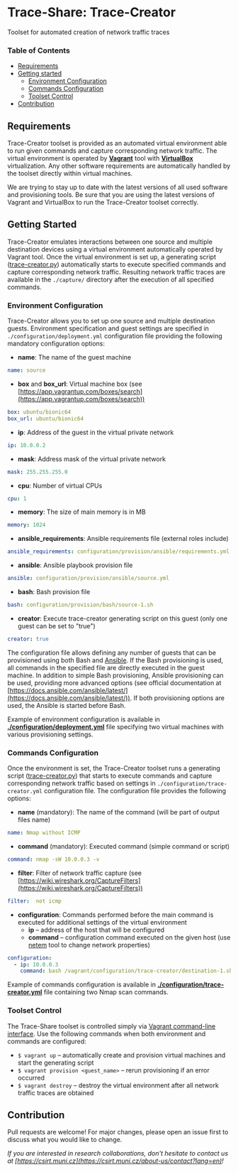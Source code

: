 # Trace-Share: Trace-Creator

Toolset for automated creation of network traffic traces

### Table of Contents

* [Requirements](#requirements)
* [Getting started](#getting-started)
   + [Environment Configuration](#environment-configuration)
   + [Commands Configuration](#commands-configuration)
   + [Toolset Control](#toolset-control)
* [Contribution](#contribution)


## Requirements

Trace-Creator toolset is provided as an automated virtual environment able to run given commands and capture corresponding network traffic. The virtual environment is operated by [**Vagrant**](https://www.vagrantup.com/) tool with [**VirtualBox**](https://www.virtualbox.org/) virtualization. Any other software requirements are automatically handled by the toolset directly within virtual machines.

We are trying to stay up to date with the latest versions of all used software and provisioning tools. Be sure that you are using the latest versions of Vagrant and VirtualBox to run the Trace-Creator toolset correctly.


## Getting Started

Trace-Creator emulates interactions between one source and multiple destination devices using a virtual environment automatically operated by Vagrant tool. Once the virtual environment is set up, a generating script ([trace-creator.py](./trace-creator.py)) automatically starts to execute specified commands and capture corresponding network traffic. Resulting network traffic traces are available in the `./capture/` directory after the execution of all specified commands.

### Environment Configuration

Trace-Creator allows you to set up one source and multiple destination guests. Environment specification and guest settings are specified in `./configuration/deployment.yml` configuration file providing the following mandatory configuration options:

* **name**: The name of the guest machine
```yaml
name: source
```
* **box** and **box_url**: Virtual machine box (see [https://app.vagrantup.com/boxes/search](https://app.vagrantup.com/boxes/search))
```yaml
box: ubuntu/bionic64
box_url: ubuntu/bionic64
```
* **ip**: Address of the guest in the virtual private network
```yaml
ip: 10.0.0.2
```
* **mask**: Address mask of the virtual private network
```yaml
mask: 255.255.255.0
```
* **cpu**: Number of virtual CPUs
```yaml
cpu: 1
```
* **memory**: The size of main memory is in MB
```yaml
memory: 1024
```
* **ansible_requirements**: Ansible requirements file (external roles include)
```yaml
ansible_requirements: configuration/provision/ansible/requirements.yml
```
* **ansible**: Ansible playbook provision file
```yaml
ansible: configuration/provision/ansible/source.yml
```
* **bash**: Bash provision file
```yaml
bash: configuration/provision/bash/source-1.sh
```
* **creator**: Execute trace-creator generating script on this guest (only one guest can be set to "true")
```yaml
creator: true
```

The configuration file allows defining any number of guests that can be provisioned using both Bash and [Ansible](https://www.ansible.com/). If the Bash provisioning is used, all commands in the specified file are directly executed in the guest machine. In addition to simple Bash provisioning, Ansible provisioning can be used, providing more advanced options (see official documentation at [https://docs.ansible.com/ansible/latest/](https://docs.ansible.com/ansible/latest/)). If both provisioning options are used, the Ansible is started before Bash.

Example of environment configuration is available in [**./configuration/deployment.yml**](./configuration/deployment.yml) file specifying two virtual machines with various provisioning settings.

### Commands Configuration

Once the environment is set, the Trace-Creator toolset runs a generating script ([trace-creator.py](./trace-creator.py)) that starts to execute commands and capture corresponding network traffic based on settings in `./configuration/trace-creator.yml` configuration file.  The configuration file provides the following options:

* **name** (mandatory): The name of the command (will be part of output files name)
```yaml
name: Nmap without ICMP
```
* **command** (mandatory): Executed command (simple command or script)
```yaml
command: nmap -sW 10.0.0.3 -v
```
* **filter**: Filter of network traffic capture (see [https://wiki.wireshark.org/CaptureFilters](https://wiki.wireshark.org/CaptureFilters))
```yaml
filter:  not icmp
```
* **configuration**: Commands performed before the main command is executed for additional settings of the virtual environment
  * **ip** – address of the host that will be configured
  * **command** – configuration command executed on the given host (use [netem](https://wiki.linuxfoundation.org/networking/netem) tool to change network properties)
```yaml
configuration:
  - ip: 10.0.0.3
    command: bash /vagrant/configuration/trace-creator/destination-1.sh
```

Example of commands configuration is available in [**./configuration/trace-creator.yml**](./configuration/trace-creator.yml) file containing two Nmap scan commands.

### Toolset Control

The Trace-Share toolset is controlled simply via [Vagrant command-line interface](https://www.vagrantup.com/docs/cli/). Use the following commands when both environment and commands are configured:

- `$ vagrant up` – automatically create and provision virtual machines and start the generating script
- `$ vagrant provision <guest_name>` – rerun provisioning if an error occurred
- `$ vagrant destroy` – destroy the virtual environment after all network traffic traces are obtained


## Contribution

Pull requests are welcome! For major changes, please open an issue first to discuss what you would like to change.

*If you are interested in research collaborations, don't hesitate to contact us at  [https://csirt.muni.cz](https://csirt.muni.cz/about-us/contact?lang=en)!*
